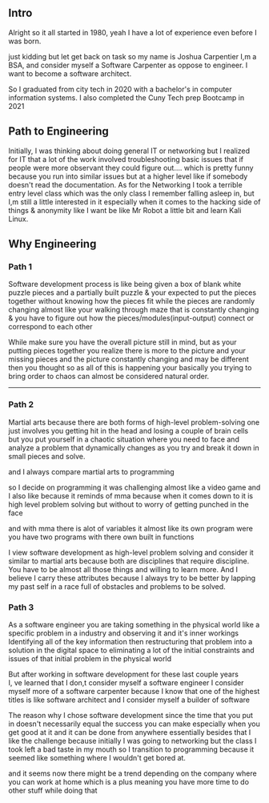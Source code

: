 ## Intro 

Alright so it all started in 1980, yeah I have a lot of experience even before I was born. 

just kidding but let get back on task so my name is Joshua Carpentier I,m a BSA, and consider myself a Software Carpenter as oppose to engineer. I want to become a software architect.  

  
So I graduated from city tech in 2020 with a bachelor's in computer information systems. I also completed the Cuny Tech prep Bootcamp in 2021



## Path to Engineering
  
Initially, I was thinking about doing general IT or networking but I realized for IT that a lot of the work involved troubleshooting basic issues that if people were more observant they could figure out…. which is pretty funny because you run into similar issues but at a higher level like if somebody doesn't read the documentation. As for the Networking I took a terrible entry level class which was the only class I remember falling asleep in, but I,m still a little interested in it  especially when it comes to the hacking side of things  & anonymity like I want be like Mr Robot a little bit and learn Kali Linux.




## Why Engineering  

### Path 1

  
Software development process is like being given a box of blank white puzzle pieces and a partially built puzzle & your expected to put the pieces together without knowing how the pieces fit while the pieces are randomly changing almost like your walking through maze that is constantly changing & you have to figure out how the pieces/modules(input-output) connect or correspond to each other  

  
While make sure you have the overall picture still in mind, but as your putting pieces together you realize there is more to the picture and your missing pieces and the picture constantly changing and may be different then you thought so as all of this is happening your basically you trying to bring order to chaos can almost be considered natural order.





--- 

### Path 2
  
Martial arts because there are both forms of high-level problem-solving one just involves you getting hit in the head and losing a couple of brain cells but you put yourself in a chaotic situation where you need to face and analyze a problem that dynamically changes as you try and break it down in small pieces and solve.


and I always compare martial arts to programming  
  

  
so I decide on programming it was challenging almost like a video game and  
I also like because it reminds of mma because when it comes down to it is high level problem solving but without to worry of getting punched in the face  
  
and with mma there is alot of variables it almost like its own program were you have two programs with there own built in functions


 I view software development as high-level problem solving and consider it similar to martial arts because both are disciplines that require discipline. You have to be almost all those things and willing to learn more. And I believe I carry these attributes because I always try to be better by lapping my past self in a race full of obstacles and problems to be solved. 


### Path 3
As a software engineer you are taking something in the physical world like a specific problem in a industry and observing it and it's inner workings  
Identifying all of the key information then restructuring that problem into a solution in the digital space to eliminating a lot of the initial constraints and issues of that initial problem in the physical world  
  
  
But after working in software development for these last couple years  
I, ve learned that I don,t consider myself a software engineer I consider myself more of a software carpenter because I know that one of the highest titles is like software architect and I consider myself a builder of software


The reason why I chose software development since the time that you put in doesn't necessarily equal the success you can make especially when you get good at it and it can be done from anywhere essentially besides that I like the challenge because initially I was going to networking but the class I took left a bad taste in my mouth so I transition to programming because it seemed like something where I wouldn't get bored at.  
  
and it seems now there might be a trend depending on the company where you can work at home which is a plus meaning you have more time to do other stuff while doing that